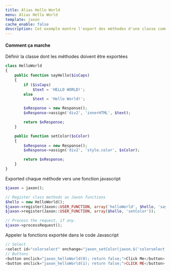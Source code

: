 ```yaml
---
title: Alias Hello World
menu: Alias Hello World
template: jaxon
cache_enable: false
description: Cet exemple montre l'export des méthodes d'une classe comme des fonctions, à l'aide d'alias.
---
```


#### Comment ça marche

Définir la classe dont les méthodes doivent être exportées

```php
class HelloWorld
{
    public function sayHello($isCaps)
    {
        if ($isCaps)
            $text = 'HELLO WORLD!';
        else
            $text = 'Hello World!';

        $xResponse = new Response();
        $xResponse->assign('div2', 'innerHTML', $text);

        return $xResponse;
    }

    public function setColor($sColor)
    {
        $xResponse = new Response();
        $xResponse->assign('div2', 'style.color', $sColor);

        return $xResponse;
    }
}
```

Exported chaque méthode vers une fonction javascript

```php
$jaxon = jaxon();

// Register class methods as Jaxon functions
$hello = new HelloWorld();
$jaxon->register(Jaxon::USER_FUNCTION, array('helloWorld', $hello, 'sayHello'));
$jaxon->register(Jaxon::USER_FUNCTION, array($hello, 'setColor'));

// Process the request, if any.
$jaxon->processRequest();
```

Appeler la fonctions exportée dans le code Javascript

```php
// Select
<select id="colorselect" onchange="jaxon_setColor(jaxon.$('colorselect').value); return false;"></select>
// Buttons
<button onclick="jaxon_helloWorld(0); return false;">Click Me</button>
<button onclick="jaxon_helloWorld(1); return false;">CLICK ME</button>
```
